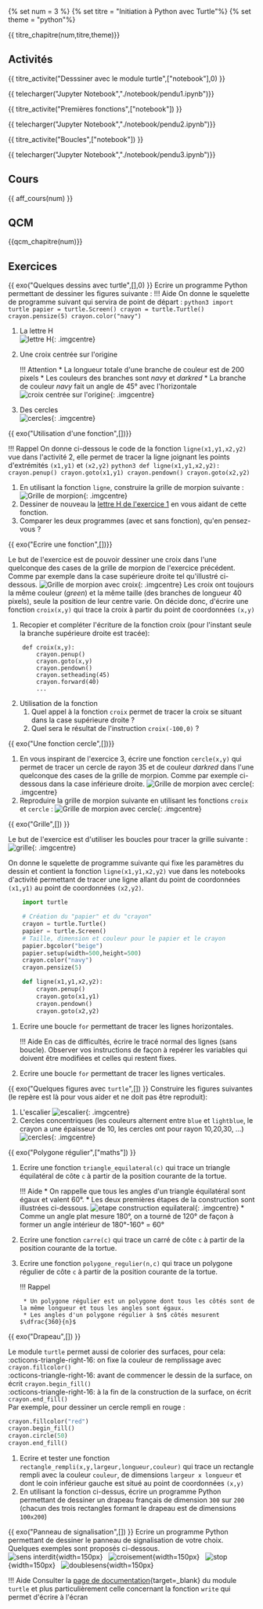 
{% set num = 3 %}
{% set titre = "Initiation à Python avec Turtle"%}
{% set theme = "python"%}


{{ titre_chapitre(num,titre,theme)}}
 
## Activités 

{{ titre_activite("Desssiner avec le module turtle",["notebook"],0) }}


{{ telecharger("Jupyter Notebook","./notebook/pendu1.ipynb")}}


{{ titre_activite("Premières fonctions",["notebook"]) }}


{{ telecharger("Jupyter Notebook","./notebook/pendu2.ipynb")}}

{{ titre_activite("Boucles",["notebook"]) }}


{{ telecharger("Jupyter Notebook","./notebook/pendu3.ipynb")}}


## Cours

{{ aff_cours(num) }}


## QCM

{{qcm_chapitre(num)}}

## Exercices

{{ exo("Quelques dessins avec turtle",[],0) }}
Ecrire un programme Python permettant de dessiner les figures suivante :
!!! Aide
    On donne le squelette de programme suivant qui servira de point de départ :
    ```python3
        import turtle
        papier = turtle.Screen()
        crayon = turtle.Turtle()
        crayon.pensize(5)
        crayon.color("navy")
    ```

1. La lettre H <br>
![lettre H](./images/C3/ex1a.png){: .imgcentre}

2. Une croix centrée sur l'origine <br>

    !!! Attention
        * La longueur totale d'une branche de couleur est de 200 pixels
        * Les couleurs des branches sont *navy* et *darkred*
        * La branche de couleur *navy* fait un angle de 45° avec l'horizontale
    ![croix centrée sur l'origine](./images/C3/ex1b.png){: .imgcentre}

3. Des cercles <br>
![cercles](./images/C3/ex1c.png){: .imgcentre}

{{ exo("Utilisation d'une fonction",[])}}

!!! Rappel
    On donne ci-dessous le code de la fonction `ligne(x1,y1,x2,y2)` vue dans l'activité 2, elle permet de tracer la ligne joignant les points d'extrémités `(x1,y1)` et `(x2,y2)`
    ```python3
        def ligne(x1,y1,x2,y2):
            crayon.penup()
            crayon.goto(x1,y1)
            crayon.pendown()
            crayon.goto(x2,y2)
    ```

1. En utilisant la fonction `ligne`, construire la grille de morpion suivante :
![Grille de morpion](./images/C3/ex2a.png){: .imgcentre}
2. Dessiner de nouveau la [lettre H de l'exercice 1](#exercice-1-quelques-dessins-avec-turtle) en vous aidant de cette fonction. 
3. Comparer les deux programmes (avec et sans fonction), qu'en pensez-vous ?

{{ exo("Ecrire une fonction",[])}}

Le but de l'exercice est de pouvoir dessiner une croix dans l'une quelconque des cases de la grille de morpion de l'exercice précédent. Comme par exemple dans la case supérieure droite tel qu'illustré ci-dessous.
![Grille de morpion avec croix](./images/C3/ex3a.png){: .imgcentre}
Les croix ont toujours la même couleur (*green*) et la même taille (des branches de longueur 40 pixels), seule la position de leur centre varie. On décide donc, d'écrire une fonction `croix(x,y)` qui trace la croix à partir du point de coordonnées `(x,y)`

1. Recopier et compléter l'écriture de la fonction croix (pour l'instant seule la branche supérieure droite est tracée):
```python3
    def croix(x,y):
        crayon.penup()
        crayon.goto(x,y)
        crayon.pendown()
        crayon.setheading(45)
        crayon.forward(40)
        ...
```
2. Utilisation de la fonction
    1. Quel appel à la fonction `croix` permet de tracer la croix se situant dans la case supérieure droite ?
    2. Quel sera le résultat de l'instruction `croix(-100,0)` ?

{{ exo("Une fonction cercle",[])}}

1. En vous inspirant de l'exercice 3, écrire une fonction `cercle(x,y)` qui permet de tracer un cercle de rayon 35 et de couleur *darkred* dans l'une quelconque des cases de la grille de morpion. Comme par exemple ci-dessous dans la case inférieure droite.
![Grille de morpion avec cercle](./images/C3/ex4a.png){: .imgcentre}
2. Reproduire la grille de morpion suivante en utilisant les fonctions `croix` et `cercle` :
![Grille de morpion avec cercle](./images/C3/ex4b.png){: .imgcentre}

{{ exo("Grille",[]) }}

Le but de l'exercice est d'utiliser les boucles pour tracer la grille suivante :
![grille](./images/C3/grille.png){: .imgcentre}

On donne le squelette de programme suivante qui fixe les paramètres du dessin et contient la fonction `ligne(x1,y1,x2,y2)` vue dans les notebooks d'activité permettant de tracer une ligne allant du point de coordonnées `(x1,y1)` au point de coordonnées `(x2,y2)`.

```python
    import turtle

    # Création du "papier" et du "crayon"
    crayon = turtle.Turtle()
    papier = turtle.Screen()
    # Taille, dimension et couleur pour le papier et le crayon
    papier.bgcolor("beige")
    papier.setup(width=500,height=500)
    crayon.color("navy")
    crayon.pensize(5)

    def ligne(x1,y1,x2,y2):
        crayon.penup()
        crayon.goto(x1,y1)
        crayon.pendown()
        crayon.goto(x2,y2)
```

1. Ecrire une boucle `for` permettant de tracer les lignes horizontales.

    !!! Aide
        En cas de difficultés, écrire le tracé normal des lignes (sans boucle). Observer vos instructions de façon à repérer les variables qui doivent être modifiées et celles qui restent fixes.

2. Ecrire une boucle `for` permettant de tracer les lignes verticales.

{{ exo("Quelques figures avec `turtle`",[]) }}
Construire les figures suivantes (le repère est là pour vous aider et ne doit pas être reproduit):

1. L'escalier
![escalier](./images/C3/escalier.png){: .imgcentre}
2. Cercles concentriques (les couleurs alternent entre `blue` et `lightblue`, le crayon a une épaisseur de 10, les cercles ont pour rayon 10,20,30, ...)
![cercles](./images/C3/cercles.png){: .imgcentre}

{{ exo("Polygone régulier",["maths"]) }}

1. Ecrire une fonction `triangle_equilateral(c)` qui trace un triangle équilatéral de côte `c` à partir de la position courante de la tortue.

    !!! Aide
        * On rappelle que tous les angles d'un triangle équilatéral sont égaux et valent 60°.
        * Les deux premières étapes de la construction sont illustrées ci-dessous.
        ![etape construction equilateral](./images/C3/equilateral.png){: .imgcentre}
        * Comme un angle plat mesure 180°, on a tourné de 120° de façon à former un angle intérieur de 180°-160° = 60°

2. Ecrire une fonction `carre(c)` qui trace un carré de côte `c` à partir de la position courante de la tortue.
3. Ecrire une fonction `polygone_regulier(n,c)` qui trace un polygone régulier de côte `c` à partir de la position courante de la tortue.
    
    !!! Rappel
 
        * Un polygone régulier est un polygone dont tous les côtés sont de la même longueur et tous les angles sont égaux.
        * Les angles d'un polygone régulier à $n$ côtés mesurent $\dfrac{360}{n}$

{{ exo("Drapeau",[]) }}

Le module `turtle` permet aussi de colorier des surfaces, pour cela: <br>
:octicons-triangle-right-16: on fixe la couleur de remplissage avec  `crayon.fillcolor()` <br>
:octicons-triangle-right-16: avant de commencer le dessin de la surface, on écrit `crayon.begin_fill()`<br>
:octicons-triangle-right-16: à la fin de la construction de la surface, on écrit  `crayon.end_fill()`<br>
Par exemple, pour dessiner un  cercle rempli en rouge :
```python
crayon.fillcolor("red")
crayon.begin_fill()
crayon.circle(50)
crayon.end_fill()
```

1. Ecrire et tester une fonction `rectangle_rempli(x,y,largeur,longueur,couleur)` qui trace un rectangle rempli avec la couleur `couleur`, de dimensions `largeur x longueur` et dont le coin inférieur gauche est situé au point de coordonnées `(x,y)`
2. En utilisant la fonction ci-dessus, écrire un programme Python permettant de dessiner un drapeau français de dimension `300` sur `200` (chacun des trois rectangles formant le drapeau est de dimensions `100x200`)


{{ exo("Panneau de signalisation",[]) }}
Ecrire un programme Python permettant de dessiner le panneau de signalisation de votre choix. Quelques exemples sont proposés ci-dessous.<br>
![sens interdit](./images/C3/sensinterdit.jpg){width=150px} &nbsp;
![croisement](./images/C3/croisement.svg){width=150px}  &nbsp;
![stop](./images/C3/stop.svg){width=150px}  &nbsp;
![doublesens](./images/C3/doublesens.png){width=150px} 

!!! Aide
    Consulter la [page de documentation](https://docs.python.org/fr/3/library/turtle.html){target=_blank} du module `turtle` et plus particulièrement celle concernant la fonction `write` qui permet d'écrire à l'écran